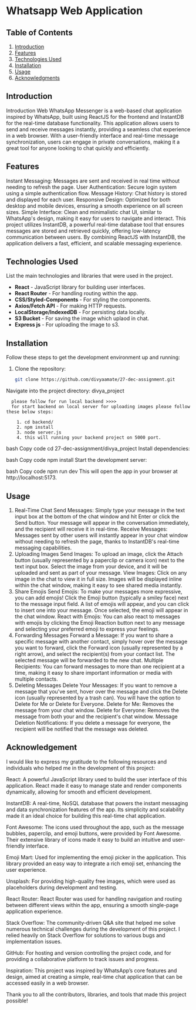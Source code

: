 # Whatsapp Web Application

## Table of Contents

1. [Introduction](#introduction)
2. [Features](#features)
3. [Technologies Used](#technologies-used)
4. [Installation](#installation)
5. [Usage](#usage)
8. [Acknowledgments](#acknowledgments)


## Introduction

Introduction
Web WhatsApp Messenger is a web-based chat application inspired by WhatsApp, built using ReactJS for the frontend and InstantDB for the real-time database functionality. This application allows users to send and receive messages instantly, providing a seamless chat experience in a web browser. With a user-friendly interface and real-time message synchronization, users can engage in private conversations, making it a great tool for anyone looking to chat quickly and efficiently.

## Features
Instant Messaging: Messages are sent and received in real time without needing to refresh the page.
User Authentication: Secure login system using a simple authentication flow.
Message History: Chat history is stored and displayed for each user.
Responsive Design: Optimized for both desktop and mobile devices, ensuring a smooth experience on all screen sizes.
Simple Interface: Clean and minimalistic chat UI, similar to WhatsApp's design, making it easy for users to navigate and interact.
This project utilizes InstantDB, a powerful real-time database tool that ensures messages are stored and retrieved quickly, offering low-latency communication between users. By combining ReactJS with InstantDB, the application delivers a fast, efficient, and scalable messaging experience.

## Technologies Used

List the main technologies and libraries that were used in the project.

- **React** - JavaScript library for building user interfaces.
- **React Router** - For handling routing within the app.
- **CSS/Styled-Components** - For styling the components.
- **Axios/Fetch API** - For making HTTP requests.
- **LocalStorage/IndexedDB** - For persisting data locally.
- **S3 Bucket** - For saving the image which uplaod in chat.
- **Express js** - For uploading the image to s3.




## Installation

Follow these steps to get the development environment up and running:

1. Clone the repository:
   ```bash
   git clone https://github.com/divyaamate/27-dec-assignment.git
Navigate into the project directory: divya_project


      please follow for run local backend >>>>
      for start backend on local server for uploading images please follow these below steps:
      
        1. cd backend/
        2. npm install
        3. node server.js
        4. this will running your backend project on 5000 port.


bash
Copy code
cd 27-dec-assignment/divya_project
Install dependencies:

bash
Copy code
npm install
Start the development server:

bash
Copy code
npm run dev
This will open the app in your browser at http://localhost:5173.


## Usage

1. Real-Time Chat
Send Messages: Simply type your message in the text input box at the bottom of the chat window and hit Enter or click the Send button. Your message will appear in the conversation immediately, and the recipient will receive it in real-time.
Receive Messages: Messages sent by other users will instantly appear in your chat window without needing to refresh the page, thanks to InstantDB's real-time messaging capabilities.
2. Uploading Images
Send Images: To upload an image, click the Attach button (usually represented by a paperclip or camera icon) next to the text input box. Select the image from your device, and it will be uploaded and sent as part of your message.
View Images: Click on any image in the chat to view it in full size. Images will be displayed inline within the chat window, making it easy to see shared media instantly.
3. Share Emojis
Send Emojis: To make your messages more expressive, you can add emojis! Click the Emoji button (typically a smiley face) next to the message input field. A list of emojis will appear, and you can click to insert one into your message. Once selected, the emoji will appear in the chat window.
React with Emojis: You can also react to messages with emojis by clicking the Emoji Reaction button next to any message and selecting your preferred emoji to express your feelings.
4. Forwarding Messages
Forward a Message: If you want to share a specific message with another contact, simply hover over the message you want to forward, click the Forward icon (usually represented by a right arrow), and select the recipient(s) from your contact list. The selected message will be forwarded to the new chat.
Multiple Recipients: You can forward messages to more than one recipient at a time, making it easy to share important information or media with multiple contacts.
5. Deleting Messages
Delete Your Messages: If you want to remove a message that you've sent, hover over the message and click the Delete icon (usually represented by a trash can). You will have the option to Delete for Me or Delete for Everyone.
Delete for Me: Removes the message from your chat window.
Delete for Everyone: Removes the message from both your and the recipient's chat window.
Message Deletion Notifications: If you delete a message for everyone, the recipient will be notified that the message was deleted.



## Acknowledgement

I would like to express my gratitude to the following resources and individuals who helped me in the development of this project:

React: A powerful JavaScript library used to build the user interface of this application. React made it easy to manage state and render components dynamically, allowing for smooth and efficient development.

InstantDB: A real-time, NoSQL database that powers the instant messaging and data synchronization features of the app. Its simplicity and scalability made it an ideal choice for building this real-time chat application.

Font Awesome: The icons used throughout the app, such as the message bubbles, paperclip, and emoji buttons, were provided by Font Awesome. Their extensive library of icons made it easy to build an intuitive and user-friendly interface.

Emoji Mart: Used for implementing the emoji picker in the application. This library provided an easy way to integrate a rich emoji set, enhancing the user experience.

Unsplash: For providing high-quality free images, which were used as placeholders during development and testing.

React Router: React Router was used for handling navigation and routing between different views within the app, ensuring a smooth single-page application experience.

Stack Overflow: The community-driven Q&A site that helped me solve numerous technical challenges during the development of this project. I relied heavily on Stack Overflow for solutions to various bugs and implementation issues.

GitHub: For hosting and version controlling the project code, and for providing a collaborative platform to track issues and progress.

Inspiration: This project was inspired by WhatsApp’s core features and design, aimed at creating a simple, real-time chat application that can be accessed easily in a web browser.

Thank you to all the contributors, libraries, and tools that made this project possible!

  



